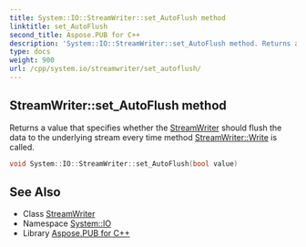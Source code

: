 ```yaml
---
title: System::IO::StreamWriter::set_AutoFlush method
linktitle: set_AutoFlush
second_title: Aspose.PUB for C++
description: 'System::IO::StreamWriter::set_AutoFlush method. Returns a value that specifies whether the StreamWriter should flush the data to the underlying stream every time method StreamWriter::Write is called in C++.'
type: docs
weight: 900
url: /cpp/system.io/streamwriter/set_autoflush/
---
```

## StreamWriter::set_AutoFlush method


Returns a value that specifies whether the [StreamWriter](../) should flush the data to the underlying stream every time method [StreamWriter::Write](../write/) is called.

```cpp
void System::IO::StreamWriter::set_AutoFlush(bool value)
```

## See Also

* Class [StreamWriter](../)
* Namespace [System::IO](../../)
* Library [Aspose.PUB for C++](../../../)
